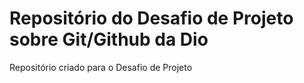 # Repositório do Desafio de Projeto sobre Git/Github da Dio
Repositório criado para o Desafio de Projeto
